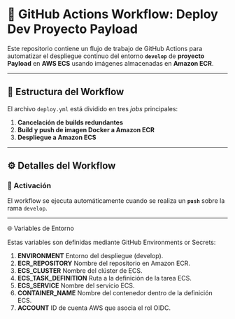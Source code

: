 # 🚀 GitHub Actions Workflow: Deploy Dev Proyecto Payload

Este repositorio contiene un flujo de trabajo de GitHub 
Actions para automatizar el despliegue continuo del entorno **`develop`** de **proyecto Payload** en **AWS ECS** 
usando imágenes almacenadas en **Amazon ECR**.

---

## 📂 Estructura del Workflow

El archivo `deploy.yml` está dividido en tres _jobs_ principales:

1. **Cancelación de builds redundantes**
2. **Build y push de imagen Docker a Amazon ECR**
3. **Despliegue a Amazon ECS**

---

## ⚙️ Detalles del Workflow

### 📌 Activación

El workflow se ejecuta automáticamente cuando se realiza un **`push`** sobre la rama `develop`.

---

🌐 Variables de Entorno

Estas variables son definidas mediante GitHub Environments or Secrets:

1. **ENVIRONMENT**           Entorno del despliegue (develop).
2. **ECR_REPOSITORY**        Nombre del repositorio en Amazon ECR.
3. **ECS_CLUSTER**           Nombre del clúster de ECS.
4. **ECS_TASK_DEFINITION**   Ruta a la definición de la tarea ECS.
5. **ECS_SERVICE**           Nombre del servicio ECS.
6. **CONTAINER_NAME**        Nombre del contenedor dentro de la definición ECS.
7. **ACCOUNT**               ID de cuenta AWS que asocia el rol OIDC.
